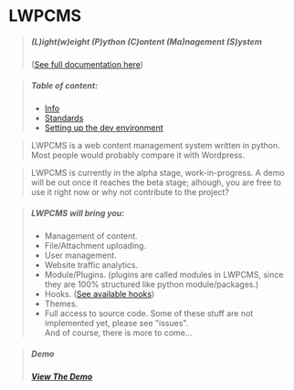 # LWPCMS
> ##### (L)ight(w)eight (P)ython (C)ontent (Ma)nagement (S)ystem
> ([See full documentation here](http://docs.lwpcms.com/))

> ##### Table of content:
> * [Info](README.md)
> * [Standards](STANDARDS.md)
> * [Setting up the dev environment](SETUPDEV.md)

> LWPCMS is a web content management system written in python.
> Most people would probably compare it with Wordpress.

> LWPCMS is currently in the alpha stage, work-in-progress.
> A demo will be out once it reaches the beta stage; alhough, you are
free to use it right now or why not contribute to the project?

> ##### LWPCMS will bring you:
> * Management of content.
> * File/Attachment uploading.
> * User management.
> * Website traffic analytics.
> * Module/Plugins. (plugins are called modules in LWPCMS, since they are
100% structured like python module/packages.)
> * Hooks. ([See available hooks](lwpcms/api/constants.py))
> * Themes.
> * Full access to source code.
> Some of these stuff are not implemented yet, please see "issues".<br>
> And of course, there is more to come...<br>
> <b><i>

> ##### Demo
> [View The Demo](http://demo.lwpcms.com/admin)
